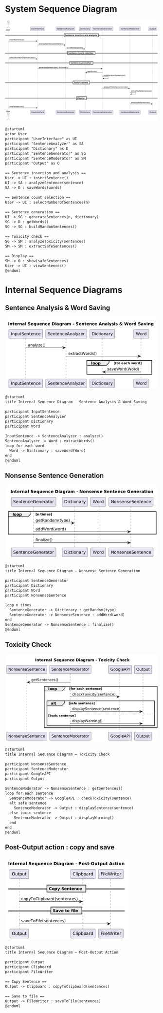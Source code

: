 # System Sequence Diagram

![SystemSequenceDiagram.png](img/diagrams/SystemSequenceDiagram.png)

```plantuml
@startuml
actor User
participant "UserInterface" as UI
participant "SentenceAnalyzer" as SA
participant "Dictionary" as D
participant "SentenceGenerator" as SG
participant "SentenceModerator" as SM
participant "Output" as O

== Sentence insertion and analysis ==
User -> UI : insertSentence()
UI -> SA : analyzeSentence(sentence)
SA -> D : saveWords(words)

== Sentence count selection ==
User -> UI : selectNumberOfSentences(n)

== Sentence generation ==
UI -> SG : generateSentences(n, dictionary)
SG -> D : getWords()
SG -> SG : buildRandomSentences()

== Toxicity check ==
SG -> SM : analyzeToxicity(sentences)
SM -> SM : extractSafeSentences()

== Display ==
SM -> O : show(safeSentences)
User -> UI : viewSentences()
@enduml
```


# Internal Sequence Diagrams


## Sentence Analysis & Word Saving

![InternalSequenceDiagram1.png](img/diagrams/InternalSequenceDiagram1.png)

```plantuml
@startuml
title Internal Sequence Diagram – Sentence Analysis & Word Saving

participant InputSentence
participant SentenceAnalyzer
participant Dictionary
participant Word

InputSentence -> SentenceAnalyzer : analyze()
SentenceAnalyzer -> Word : extractWords()
loop for each word 
  Word -> Dictionary : saveWord(Word)
end
@enduml
```


## Nonsense Sentence Generation

![InternalSequenceDiagram2.png](img/diagrams/InternalSequenceDiagram2.png)

```plantuml
@startuml
title Internal Sequence Diagram – Nonsense Sentence Generation

participant SentenceGenerator
participant Dictionary
participant Word
participant NonsenseSentence

loop n times
  SentenceGenerator -> Dictionary : getRandom(type)
  SentenceGenerator -> NonsenseSentence : addWord(word)
end
SentenceGenerator -> NonsenseSentence : finalize()
@enduml
```


## Toxicity Check

![InternalSequenceDiagram3.png](img/diagrams/InternalSequenceDiagram3.png)

```plantuml
@startuml
title Internal Sequence Diagram – Toxicity Check

participant NonsenseSentence
participant SentenceModerator
participant GoogleAPI
participant Output

SentenceModerator -> NonsenseSentence : getSentences()
loop for each sentence
  SentenceModerator -> GoogleAPI : checkToxicity(sentence)
  alt safe sentence
    SentenceModerator -> Output : displaySentence(sentence)
  else toxic sentence
    SentenceModerator -> Output : displayWarning()
  end
end
@enduml
```

## Post-Output action : copy and save
![InternalSequenceDiagram4.png](img/diagrams/InternalSequenceDiagram4.png)

```plantuml
@startuml
title Internal Sequence Diagram – Post-Output Action

participant Output
participant Clipboard
participant FileWriter

== Copy Sentence ==
Output -> Clipboard : copyToClipboard(sentences)

== Save to file ==
Output -> FileWriter : saveToFile(sentences)
@enduml
```
